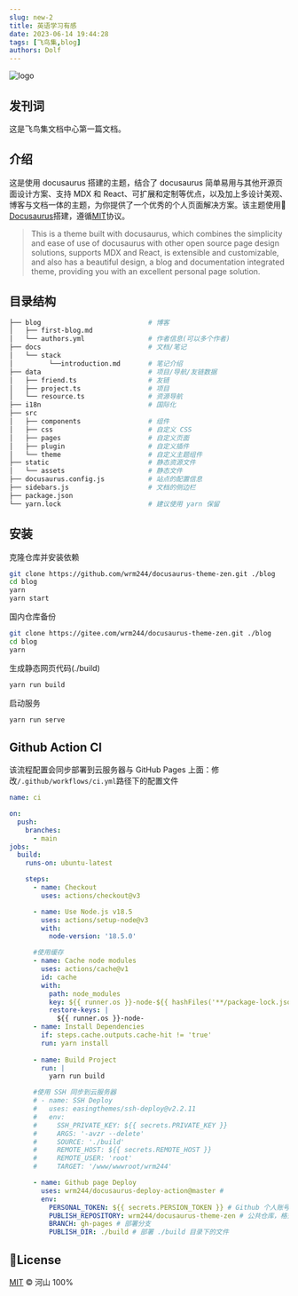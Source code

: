 ```yaml
---
slug: new-2
title: 英语学习有感
date: 2023-06-14 19:44:28
tags: [飞鸟集,blog]
authors: Dolf
---
```


![logo](https://one.offshoreview.xyz/docu-work/b7396cb7a8899d46bf13c1ef69a9000b.png)

## 发刊词

这是飞鸟集文档中心第一篇文档。

## 介绍

这是使用 docusaurus 搭建的主题，结合了 docusaurus 简单易用与其他开源页面设计方案、支持 MDX 和 React、可扩展和定制等优点，以及加上多设计美观、博客与文档一体的主题，为你提供了一个优秀的个人页面解决方案。该主题使用🦖 <a href="https://docusaurus.io/">Docusaurus</a>搭建，遵循[MIT](./LICENSE)协议。

<!-- truncate -->

> This is a theme built with docusaurus, which combines the simplicity and ease of use of docusaurus with other open source page design solutions, supports MDX and React, is extensible and customizable, and also has a beautiful design, a blog and documentation integrated theme, providing you with an excellent personal page solution.


## 目录结构

```bash
├── blog                           # 博客
│   ├── first-blog.md
│   └── authors.yml                # 作者信息(可以多个作者)
├── docs                           # 文档/笔记
│   └── stack
│         └──introduction.md       # 笔记介绍
├── data                           # 项目/导航/友链数据
│   ├── friend.ts                  # 友链
│   ├── project.ts                 # 项目
│   └── resource.ts                # 资源导航
├── i18n                           # 国际化
├── src
│   ├── components                 # 组件
│   ├── css                        # 自定义 CSS
│   ├── pages                      # 自定义页面
│   ├── plugin                     # 自定义插件
│   └── theme                      # 自定义主题组件
├── static                         # 静态资源文件
│   └── assets                     # 静态文件
├── docusaurus.config.js           # 站点的配置信息
├── sidebars.js                    # 文档的侧边栏
├── package.json
└── yarn.lock                      # 建议使用 yarn 保留
```

## 安装

克隆仓库并安装依赖
```bash
git clone https://github.com/wrm244/docusaurus-theme-zen.git ./blog
cd blog
yarn
yarn start
```

国内仓库备份
```bash
git clone https://gitee.com/wrm244/docusaurus-theme-zen.git ./blog
cd blog
yarn
```

生成静态网页代码(./build)

```bash
yarn run build
```

启动服务
```bash
yarn run serve
```

## Github Action CI
该流程配置会同步部署到云服务器与 GitHub Pages 上面：修改```/.github/workflows/ci.yml```路径下的配置文件

```yml
name: ci

on:
  push:
    branches:
      - main
jobs:
  build:
    runs-on: ubuntu-latest

    steps:
      - name: Checkout
        uses: actions/checkout@v3

      - name: Use Node.js v18.5
        uses: actions/setup-node@v3
        with:
          node-version: '18.5.0'

      #使用缓存
      - name: Cache node modules
        uses: actions/cache@v1
        id: cache
        with:
          path: node_modules
          key: ${{ runner.os }}-node-${{ hashFiles('**/package-lock.json') }}
          restore-keys: |
            ${{ runner.os }}-node-
      - name: Install Dependencies
        if: steps.cache.outputs.cache-hit != 'true'
        run: yarn install
      
      - name: Build Project
        run: |
          yarn run build

      #使用 SSH 同步到云服务器
      # - name: SSH Deploy
      #   uses: easingthemes/ssh-deploy@v2.2.11
      #   env:
      #     SSH_PRIVATE_KEY: ${{ secrets.PRIVATE_KEY }}
      #     ARGS: '-avzr --delete'
      #     SOURCE: './build'
      #     REMOTE_HOST: ${{ secrets.REMOTE_HOST }}
      #     REMOTE_USER: 'root'
      #     TARGET: '/www/wwwroot/wrm244'

      - name: Github page Deploy
        uses: wrm244/docusaurus-deploy-action@master # 
        env:
          PERSONAL_TOKEN: ${{ secrets.PERSION_TOKEN }} # Github 个人账号密钥
          PUBLISH_REPOSITORY: wrm244/docusaurus-theme-zen # 公共仓库，格式：GitHub 用户名/仓库名
          BRANCH: gh-pages # 部署分支
          PUBLISH_DIR: ./build # 部署 ./build 目录下的文件

```


## 📝License

[MIT](./LICENSE) © 河山 100%

